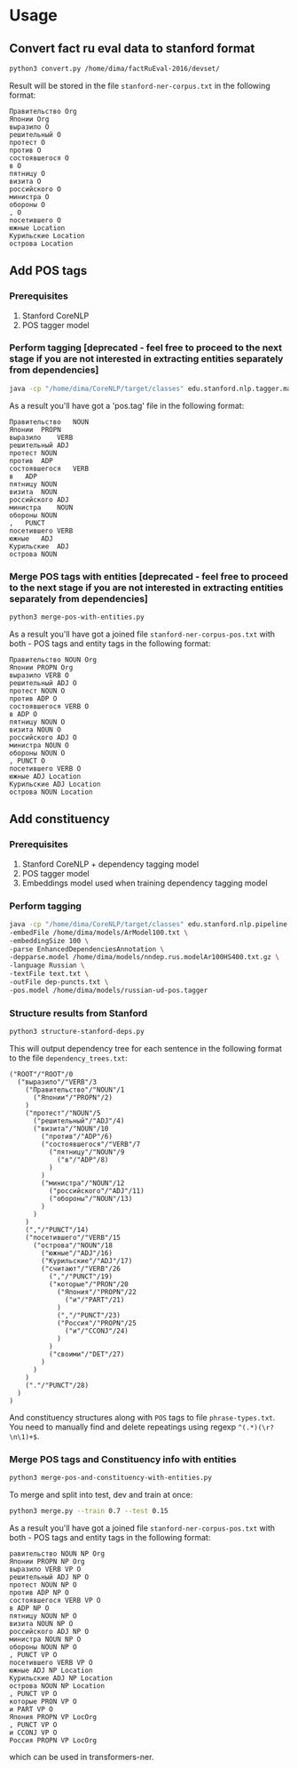 # Usage
## Convert fact ru eval data to stanford format
```sh
python3 convert.py /home/dima/factRuEval-2016/devset/
```  
Result will be stored in the file `stanford-ner-corpus.txt` in the following format:
```
Правительство Org
Японии Org
выразило O
решительный O
протест O
против O
состоявшегося O
в O
пятницу O
визита O
российского O
министра O
обороны O
, O
посетившего O
южные Location
Курильские Location
острова Location
```
## Add POS tags
### Prerequisites
1. Stanford CoreNLP
2. POS tagger model
### Perform tagging [deprecated - feel free to proceed to the next stage if you are not interested in extracting entities separately from dependencies]
```sh
java -cp "/home/dima/CoreNLP/target/classes" edu.stanford.nlp.tagger.maxent.MaxentTagger -model /home/dima/models/russian-ud-pos.tagger -textFile text.txt -outputFormat tsv -outputFile pos.tag
``` 
As a result you'll have got a 'pos.tag' file in the following format:  
```
Правительство	NOUN
Японии	PROPN
выразило	VERB
решительный	ADJ
протест	NOUN
против	ADP
состоявшегося	VERB
в	ADP
пятницу	NOUN
визита	NOUN
российского	ADJ
министра	NOUN
обороны	NOUN
,	PUNCT
посетившего	VERB
южные	ADJ
Курильские	ADJ
острова	NOUN
```
### Merge POS tags with entities [deprecated - feel free to proceed to the next stage if you are not interested in extracting entities separately from dependencies]
```sh
python3 merge-pos-with-entities.py
```
As a result you'll have got a joined file `stanford-ner-corpus-pos.txt` with both - POS tags and entity tags in the following format:  
```
Правительство NOUN Org
Японии PROPN Org
выразило VERB O
решительный ADJ O
протест NOUN O
против ADP O
состоявшегося VERB O
в ADP O
пятницу NOUN O
визита NOUN O
российского ADJ O
министра NOUN O
обороны NOUN O
, PUNCT O
посетившего VERB O
южные ADJ Location
Курильские ADJ Location
острова NOUN Location
```
## Add constituency
### Prerequisites
1. Stanford CoreNLP + dependency tagging model
2. POS tagger model
3. Embeddings model used when training dependency tagging model
### Perform tagging
```sh
java -cp "/home/dima/CoreNLP/target/classes" edu.stanford.nlp.pipeline.StanfordCoreNLP -annotators tokenize,ssplit,pos,depparse -keepPunct edu.stanford.nlp.trees.international.russian.RussianTreebankLanguagePack \
-embedFile /home/dima/models/ArModel100.txt \
-embeddingSize 100 \
-parse EnhancedDependenciesAnnotation \
-depparse.model /home/dima/models/nndep.rus.modelAr100HS400.txt.gz \
-language Russian \
-textFile text.txt \
-outFile dep-puncts.txt \
-pos.model /home/dima/models/russian-ud-pos.tagger
```
### Structure results from Stanford
```sh
python3 structure-stanford-deps.py
```  
This will output dependency tree for each sentence in the following format to the file `dependency_trees.txt`:  
```
("ROOT"/"ROOT"/0
  ("выразило"/"VERB"/3
    ("Правительство"/"NOUN"/1
      ("Японии"/"PROPN"/2)
    )
    ("протест"/"NOUN"/5
      ("решительный"/"ADJ"/4)
      ("визита"/"NOUN"/10
        ("против"/"ADP"/6)
        ("состоявшегося"/"VERB"/7
          ("пятницу"/"NOUN"/9
            ("в"/"ADP"/8)
          )
        )
        ("министра"/"NOUN"/12
          ("российского"/"ADJ"/11)
          ("обороны"/"NOUN"/13)
        )
      )
    )
    (","/"PUNCT"/14)
    ("посетившего"/"VERB"/15
      ("острова"/"NOUN"/18
        ("южные"/"ADJ"/16)
        ("Курильские"/"ADJ"/17)
        ("считают"/"VERB"/26
          (","/"PUNCT"/19)
          ("которые"/"PRON"/20
            ("Япония"/"PROPN"/22
              ("и"/"PART"/21)
            )
            (","/"PUNCT"/23)
            ("Россия"/"PROPN"/25
              ("и"/"CCONJ"/24)
            )
          )
          ("своими"/"DET"/27)
        )
      )
    )
    ("."/"PUNCT"/28)
  )
)

```
And constituency structures along with `POS` tags to file `phrase-types.txt`.  
You need to manually find and delete repeatings using regexp `^(.*)(\r?\n\1)+$`.
### Merge POS tags and Constituency info with entities
```sh
python3 merge-pos-and-constituency-with-entities.py
```
To merge and split into test, dev and train at once:
```sh
python3 merge.py --train 0.7 --test 0.15
```
As a result you'll have got a joined file `stanford-ner-corpus-pos.txt` with both - POS tags and entity tags in the following format:  
```
равительство NOUN NP Org
Японии PROPN NP Org
выразило VERB VP O
решительный ADJ NP O
протест NOUN NP O
против ADP NP O
состоявшегося VERB VP O
в ADP NP O
пятницу NOUN NP O
визита NOUN NP O
российского ADJ NP O
министра NOUN NP O
обороны NOUN NP O
, PUNCT VP O
посетившего VERB VP O
южные ADJ NP Location
Курильские ADJ NP Location
острова NOUN NP Location
, PUNCT VP O
которые PRON VP O
и PART VP O
Япония PROPN VP LocOrg
, PUNCT VP O
и CCONJ VP O
Россия PROPN VP LocOrg
```  
which can be used in transformers-ner.